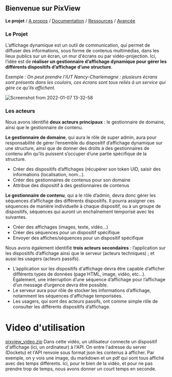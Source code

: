 
## Bienvenue sur PixView

**Le projet** / [A propos](about.md) / [Documentation](docs.md) / [Ressources](ressources.md) / [Avancée](avancee.md)

### Le Projet

L’affichage dynamique est un outil de communication, qui permet de diffuser des informations, sous forme de contenus multimédias, dans les lieux publics sur un écran, un mur d'écrans ou par vidéo-projection. Ici, l’idée est de **réaliser un gestionnaire d’affichage dynamique pour gérer les différents dispositifs d’affichage d’une structure**. 

Exemple : *On peut prendre l’IUT Nancy-Charlemagne : plusieurs écrans sont présents dans les couloirs, ces écrans sont tous reliés à un service qui gère ce qu’ils affichent.*

![Screenshot from 2022-01-07 13-32-58](https://user-images.githubusercontent.com/62664334/148545439-26849164-048a-4d48-8a7f-6bf1fd980355.png)

### Les acteurs

Nous avons identifié **deux acteurs principaux** : le gestionnaire de domaine, ainsi que le gestionnaire de contenu.

**Le gestionnaire de domaine**, qui aura le rôle de super admin, aura pour responsabilité de gérer l’ensemble du dispositif d’affichage dynamique sur une structure, ainsi que de donner des droits à des gestionnaires de contenu afin qu’ils puissent s’occuper d’une partie spécifique de la structure.
- Créer des dispositifs d’affichages (récupérer son token UID, saisir des informations (localisation, nom…).
- Créer des gestionnaires de contenus pour son domaine
- Attribue des dispositif à des gestionnaires de contenus

**Le gestionnaire de contenu**, qui a le rôle d’admin, devra donc gérer les séquences d’affichage des différents dispositifs. Il pourra assigner ces séquences de manière individuelle à chaque dispositif, ou à un groupe de dispositifs, séquences qui auront un enchaînement temporisé avec les suivantes.
- Créer des affichages (images, texte, vidéo…)
- Créer des séquences pour un dispositif spécifique
- Envoyer des affiches/séquences pour un dispositif spécifique

Nous avons également identifié **trois acteurs secondaires** : l’application sur les dispositifs d’affichage ainsi que le serveur (acteurs techniques) ; et aussi les usagers (acteurs passifs).

- L’application sur les dispositifs d'affichage devra être capable d’afficher différents types de données (page HTML, image, vidéo, etc…). Également, une interruption d’une séquence d’affichage pour l’affichage d’un message d’urgence devra être possible.
- Le serveur aura pour rôle de stocker les informations d’affichage, notamment les séquences d'affichage temporisées.
- Les usagers, qui sont des acteurs passifs, ont comme simple rôle de consulter les différents dispositifs d’affichage.

# Video d'utilisation
[pixview_video.zip](https://github.com/Projet-Tutore-Affichage-Dynamique/CMS-PixView/files/8442517/pixview_video.zip)
Dans cette vidéo, un utilisateur connecte un dispositif d'affichage (ici, un ordinateur) à l'API. On entre l'adresse du server (Docketu) et l'API renvoie sous format json les contenus à afficher. Par exemple, on y vois une image, du markdown et un pdf qui sont tous affiché avec des temps différents. Ici, pour le bien de la vidéo, et pour ne pas prendre trop de temps, nous avons donner un court temps en seconde. 

